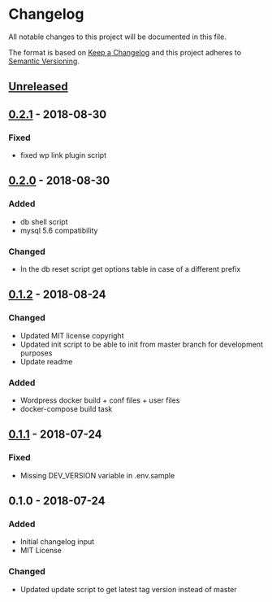 # Changelog
All notable changes to this project will be documented in this file.

The format is based on [Keep a Changelog](http://keepachangelog.com/en/1.0.0/)
and this project adheres to [Semantic Versioning](http://semver.org/spec/v2.0.0.html).

## [Unreleased]

## [0.2.1] - 2018-08-30
### Fixed
- fixed wp link plugin script

## [0.2.0] - 2018-08-30
### Added
- db shell script
- mysql 5.6 compatibility

### Changed
- In the db reset script get options table in case of a different prefix

## [0.1.2] - 2018-08-24
### Changed
- Updated MIT license copyright
- Updated init script to be able to init from master branch for development purposes
- Update readme

### Added
- Wordpress docker build + conf files + user files
- docker-compose build task

## [0.1.1] - 2018-07-24
### Fixed
- Missing DEV_VERSION variable in .env.sample

## 0.1.0 - 2018-07-24
### Added
- Initial changelog input
- MIT License
### Changed
- Updated update script to get latest tag version instead of master


[Unreleased]: https://github.com//brandography/wp-dev/compare/0.2.1...HEAD
[0.2.1]: https://github.com//brandography/wp-dev/compare/0.2.0...0.2.1
[0.2.0]: https://github.com//brandography/wp-dev/compare/0.1.2...0.2.0
[0.1.2]: https://github.com//brandography/wp-dev/compare/0.1.1...0.1.2
[0.1.1]: https://github.com//brandography/wp-dev/compare/0.1.0...0.1.1
